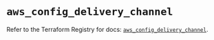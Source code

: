 # `aws_config_delivery_channel`

Refer to the Terraform Registry for docs: [`aws_config_delivery_channel`](https://registry.terraform.io/providers/hashicorp/aws/5.71.0/docs/resources/config_delivery_channel).
